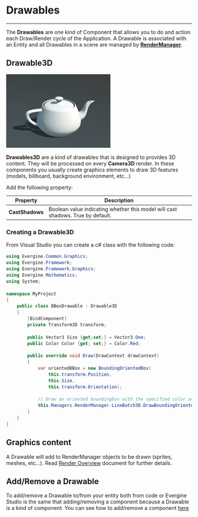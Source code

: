 # Drawables
---

The **Drawables** are one kind of Component that allows you to do and action each Draw/Render cycle of the Application. A Drawable is associated with an Entity and all Drawables in a scene are managed by [**RenderManager**](../../../graphics/rendering_overview.md).

## Drawable3D
![Drawable3D](../../../graphics/images/teapot.png)

**Drawables3D** are a kind of drawables that is designed to provides 3D content. They will be processed on every **Camera3D** render. In these components you usually create graphics elements to draw 3D features (models, billboard, background environment, etc...)

Add the following property:
 
| Property | Description |
| --- | --- |
| **CastShadows** | Boolean value indicating whether this model will cast shadows. True by default. |

### Creating a Drawable3D
From Visual Studio you can create a c# class with the following code:

```csharp
using Evergine.Common.Graphics;
using Evergine.Framework;
using Evergine.Framework.Graphics;
using Evergine.Mathematics;
using System;

namespace MyProject
{
    public class BBoxDrawable : Drawable3D
    {
        [BindComponent]
        private Transform3D transform;

        public Vector3 Size {get;set;} = Vector3.One;
        public Color Color {get; set;} = Color.Red;

        public override void Draw(DrawContext drawContext)
        {
            var orientedBBox = new BoundingOrientedBox(
                this.transform.Position, 
                this.Size, 
                this.transform.Orientation);

            // Draw an oriented boundingbox with the specified color and size...
            this.Managers.RenderManager.LineBatch3D.DrawBoundingOrientedBox(orientedBBox, this.Color);
        }
    }
}
```

## Graphics content

A Drawable will add to RenderManager objects to be drawn (sprites, meshes, etc...). Read [Render Overview](../../../graphics/rendering_overview.md) document for further details.

## Add/Remove a Drawable
To add/remove a Drawable to/from your entity both from code or Evergine Studio is the same that adding/removing a component because a Drawable is a kind of component. You can see how to add/remove a component [here](index.md)